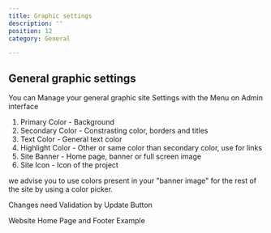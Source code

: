 ```yaml
---
title: Graphic settings
description: ''
position: 12
category: General

---
```



## General graphic settings

You can Manage your general graphic site Settings with the <text-image src="MenuSiteSettings.JPG" alt="Site Settings" size="15"></text-image> Menu on Admin interface 

  1. Primary Color - Background 
  2. Secondary Color - Constrasting color, borders and titles
  3. Text Color - General text color
  4. Highlight Color - Other or same color than secondary color, use for links 
  5. Site Banner - Home page, banner or full screen image
  6. Site Icon - Icon of the project

  we advise you to use colors present in your "banner image" for the rest of the site by using a color picker.

<article-image src="GraphicSettings1.png" alt="settings" 
size="100" :center="false">
</article-image>

<alert type="success">Changes need Validation by Update Button</alert>

Website Home Page and Footer Example

<article-image src="GraphicSettings2.png" alt="settings" 
size="100" :center="false">
</article-image>

